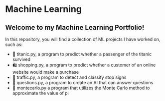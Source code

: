 # Machine Learning

## Welcome to my Machine Learning Portfolio!

In this repository, you will find a collection of ML projects I have worked on, such as:
  
- 🚢 titanic.py, a program to predict whether a passenger of the titanic survived
- 🛍️ shopping.py, a program to predict whether a customer of an online website would make a purchase
- 🛑 traffic.py, a program to detect and classify stop signs
- 🤔 questions.py, a program to create an AI that can answer questions
- 🎲 montecarlo.py a program that utilizes the Monte Carlo method to approximate the value of pi


